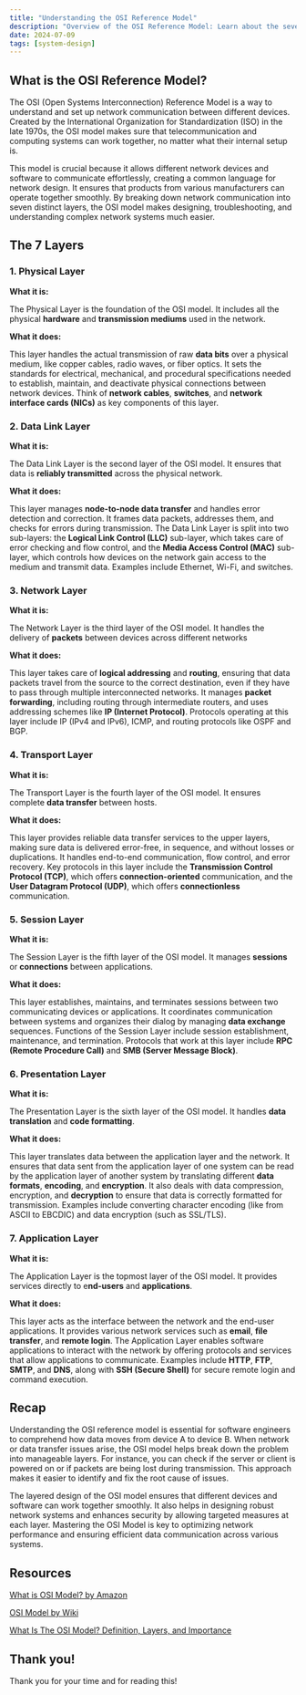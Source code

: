 ```yaml
---
title: "Understanding the OSI Reference Model"
description: "Overview of the OSI Reference Model: Learn about the seven layers, their functions, and how they enable seamless network communication between diverse systems."
date: 2024-07-09
tags: [system-design]
---
```


## What is the OSI Reference Model?

The OSI (Open Systems Interconnection) Reference Model is a way to understand and set up network communication between different devices. Created by the International Organization for Standardization (ISO) in the late 1970s, the OSI model makes sure that telecommunication and computing systems can work together, no matter what their internal setup is.

This model is crucial because it allows different network devices and software to communicate effortlessly, creating a common language for network design. It ensures that products from various manufacturers can operate together smoothly. By breaking down network communication into seven distinct layers, the OSI model makes designing, troubleshooting, and understanding complex network systems much easier.

## The 7 Layers

### 1. Physical Layer

**What it is:**

The Physical Layer is the foundation of the OSI model. It includes all the physical **hardware** and **transmission mediums** used in the network.

**What it does:**

This layer handles the actual transmission of raw **data bits** over a physical medium, like copper cables, radio waves, or fiber optics. It sets the standards for electrical, mechanical, and procedural specifications needed to establish, maintain, and deactivate physical connections between network devices. Think of **network cables**, **switches**, and **network interface cards (NICs)** as key components of this layer.

### 2. Data Link Layer

**What it is:**

The Data Link Layer is the second layer of the OSI model. It ensures that data is **reliably transmitted** across the physical network.

**What it does:**

This layer manages **node-to-node data transfer** and handles error detection and correction. It frames data packets, addresses them, and checks for errors during transmission. The Data Link Layer is split into two sub-layers: the **Logical Link Control (LLC)** sub-layer, which takes care of error checking and flow control, and the **Media Access Control (MAC)** sub-layer, which controls how devices on the network gain access to the medium and transmit data. Examples include Ethernet, Wi-Fi, and switches.

### 3. Network Layer

**What it is:**

The Network Layer is the third layer of the OSI model. It handles the delivery of **packets** between devices across different networks

**What it does:**

This layer takes care of **logical addressing** and **routing**, ensuring that data packets travel from the source to the correct destination, even if they have to pass through multiple interconnected networks. It manages **packet** **forwarding**, including routing through intermediate routers, and uses addressing schemes like **IP (Internet Protocol)**. Protocols operating at this layer include IP (IPv4 and IPv6), ICMP, and routing protocols like OSPF and BGP.

### 4. Transport Layer

**What it is:**

The Transport Layer is the fourth layer of the OSI model. It ensures complete **data transfer** between hosts.

**What it does:**

This layer provides reliable data transfer services to the upper layers, making sure data is delivered error-free, in sequence, and without losses or duplications. It handles end-to-end communication, flow control, and error recovery. Key protocols in this layer include the **Transmission Control Protocol (TCP)**, which offers **connection-oriented** communication, and the **User Datagram Protocol (UDP)**, which offers **connectionless** communication.

### 5. Session Layer

**What it is:**

The Session Layer is the fifth layer of the OSI model. It manages **sessions** or **connections** between applications.

**What it does:**

This layer establishes, maintains, and terminates sessions between two communicating devices or applications. It coordinates communication between systems and organizes their dialog by managing **data exchange** sequences. Functions of the Session Layer include session establishment, maintenance, and termination. Protocols that work at this layer include **RPC (Remote Procedure Call)** and **SMB (Server Message Block)**.

### 6. Presentation Layer

**What it is:**

The Presentation Layer is the sixth layer of the OSI model. It handles **data translation** and **code formatting**.

**What it does:**

This layer translates data between the application layer and the network. It ensures that data sent from the application layer of one system can be read by the application layer of another system by translating different **data formats**, **encoding**, and **encryption**. It also deals with data compression, encryption, and **decryption** to ensure that data is correctly formatted for transmission. Examples include converting character encoding (like from ASCII to EBCDIC) and data encryption (such as SSL/TLS).

### 7. Application Layer

**What it is:**

The Application Layer is the topmost layer of the OSI model. It provides services directly to e**nd-users** and **applications**.

**What it does:**

This layer acts as the interface between the network and the end-user applications. It provides various network services such as **email**, **file transfer**, and **remote login**. The Application Layer enables software applications to interact with the network by offering protocols and services that allow applications to communicate. Examples include **HTTP**, **FTP**, **SMTP**, and **DNS**, along with **SSH (Secure Shell)** for secure remote login and command execution.

## Recap

Understanding the OSI reference model is essential for software engineers to comprehend how data moves from device A to device B. When network or data transfer issues arise, the OSI model helps break down the problem into manageable layers. For instance, you can check if the server or client is powered on or if packets are being lost during transmission. This approach makes it easier to identify and fix the root cause of issues.

The layered design of the OSI model ensures that different devices and software can work together smoothly. It also helps in designing robust network systems and enhances security by allowing targeted measures at each layer. Mastering the OSI Model is key to optimizing network performance and ensuring efficient data communication across various systems.

## Resources

[What is OSI Model? by Amazon](https://aws.amazon.com/what-is/osi-model/)

[OSI Model by Wiki](https://en.wikipedia.org/wiki/OSI_model)

[What Is The OSI Model? Definition, Layers, and Importance](https://www.spiceworks.com/tech/networking/articles/what-is-osi-model/)

## Thank you!

Thank you for your time and for reading this!